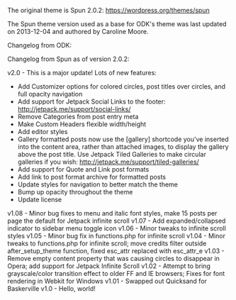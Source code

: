 The original theme is Spun 2.0.2: https://wordpress.org/themes/spun

The Spun theme version used as a base for ODK's theme was last updated on 2013-12-04 and authored by Caroline Moore.

Changelog from ODK:

Changelog from Spun as of version 2.0.2:

v2.0 - This is a major update! Lots of new features:
* Add Customizer options for colored circles, post titles over circles, and full opacity navigation
* Add support for Jetpack Social Links to the footer: http://jetpack.me/support/social-links/
* Remove Categories from post entry meta
* Make Custom Headers flexible width/height
* Add editor styles
* Gallery formatted posts now use the [gallery] shortcode you've inserted into the content area, rather than attached images, to display the gallery above the post title. Use Jetpack Tiled Galleries to make circular galleries if you wish: http://jetpack.me/support/tiled-galleries/
* Add support for Quote and Link post formats
* Add link to post format archive for formatted posts
* Update styles for navigation to better match the theme
* Bump up opacity throughout the theme
* Update license

v1.08 - Minor bug fixes to menu and italic font styles, make 15 posts per page the default for Jetpack infinite scroll
v1.07 - Add expanded/collapsed indicator to sidebar menu toggle icon
v1.06 - Minor tweaks to infinite scroll styles
v1.05 - Minor bug fix in functions.php for infinite scroll
v1.04 - Minor tweaks to functions.php for infinite scroll; move credits filter outside after_setup_theme function, fixed esc_attr replaced with esc_attr_e
v1.03 - Remove empty content property that was causing circles to disappear in Opera; add support for Jetpack Infinite Scroll
v1.02 - Attempt to bring grayscale/color transition effect to older FF and IE browsers; Fixes for font rendering in Webkit for Windows
v1.01 - Swapped out Quicksand for Baskerville
v1.0 - Hello, world!
